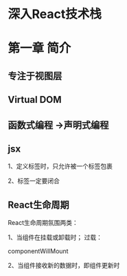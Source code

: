 # 深入React技术栈

# 第一章 简介

## 专注于视图层

## Virtual DOM

## 函数式编程 ->声明式编程


 
## jsx

1、定义标签时，只允许被一个标签包裹

2、标签一定要闭合






## React生命周期

  React生命周期氛围两类：

  1、当组件在挂载或卸载时；
  过载：

  componentWillMount

  2、当组件接收新的数据时，即组件更新时



